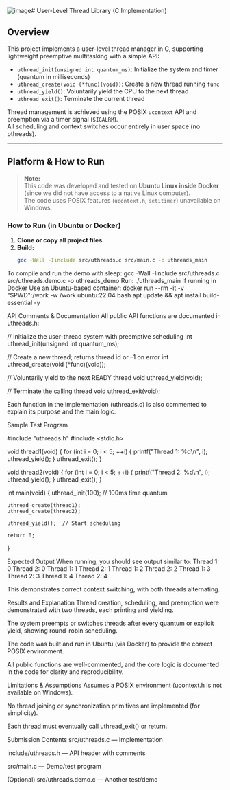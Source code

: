 ![image](https://github.com/user-attachments/assets/2c1a3905-510e-4e94-b542-142e2cd93fd4)# User-Level Thread Library (C Implementation)

## Overview

This project implements a user-level thread manager in C, supporting lightweight preemptive multitasking with a simple API:

- `uthread_init(unsigned int quantum_ms)`: Initialize the system and timer (quantum in milliseconds)
- `uthread_create(void (*func)(void))`: Create a new thread running `func`
- `uthread_yield()`: Voluntarily yield the CPU to the next thread
- `uthread_exit()`: Terminate the current thread

Thread management is achieved using the POSIX `ucontext` API and preemption via a timer signal (`SIGALRM`).  
All scheduling and context switches occur entirely in user space (no pthreads).

---

## Platform & How to Run

> **Note:**  
> This code was developed and tested on **Ubuntu Linux inside Docker** (since we did not have access to a native Linux computer).  
> The code uses POSIX features (`ucontext.h`, `setitimer`) unavailable on Windows.

### How to Run (in Ubuntu or Docker)

1. **Clone or copy all project files.**
2. **Build:**
   ```sh
   gcc -Wall -Iinclude src/uthreads.c src/main.c -o uthreads_main
To compile and run the demo with sleep:
gcc -Wall -Iinclude src/uthreads.c src/uthreads.demo.c -o uthreads_demo
Run:
./uthreads_main
If running in Docker
Use an Ubuntu-based container:
docker run --rm -it -v "$PWD":/work -w /work ubuntu:22.04 bash
apt update && apt install build-essential -y

API Comments & Documentation
All public API functions are documented in uthreads.h:

// Initialize the user-thread system with preemptive scheduling
int uthread_init(unsigned int quantum_ms);

// Create a new thread; returns thread id or –1 on error
int uthread_create(void (*func)(void));

// Voluntarily yield to the next READY thread
void uthread_yield(void);

// Terminate the calling thread
void uthread_exit(void);

Each function in the implementation (uthreads.c) is also commented to explain its purpose and the main logic.

Sample Test Program

#include "uthreads.h"
#include <stdio.h>

void thread1(void) {
    for (int i = 0; i < 5; ++i) {
        printf("Thread 1: %d\n", i);
        uthread_yield();
    }
    uthread_exit();
}

void thread2(void) {
    for (int i = 0; i < 5; ++i) {
        printf("Thread 2: %d\n", i);
        uthread_yield();
    }
    uthread_exit();
}

int main(void) {
    uthread_init(100);  // 100ms time quantum

    uthread_create(thread1);
    uthread_create(thread2);

    uthread_yield();  // Start scheduling

    return 0;
}

Expected Output
When running, you should see output similar to:
Thread 1: 0
Thread 2: 0
Thread 1: 1
Thread 2: 1
Thread 1: 2
Thread 2: 2
Thread 1: 3
Thread 2: 3
Thread 1: 4
Thread 2: 4

This demonstrates correct context switching, with both threads alternating.


Results and Explanation
Thread creation, scheduling, and preemption were demonstrated with two threads, each printing and yielding.

The system preempts or switches threads after every quantum or explicit yield, showing round-robin scheduling.

The code was built and run in Ubuntu (via Docker) to provide the correct POSIX environment.

All public functions are well-commented, and the core logic is documented in the code for clarity and reproducibility.

Limitations & Assumptions
Assumes a POSIX environment (ucontext.h is not available on Windows).

No thread joining or synchronization primitives are implemented (for simplicity).

Each thread must eventually call uthread_exit() or return.

Submission Contents
src/uthreads.c — Implementation

include/uthreads.h — API header with comments

src/main.c — Demo/test program

(Optional) src/uthreads.demo.c — Another test/demo
